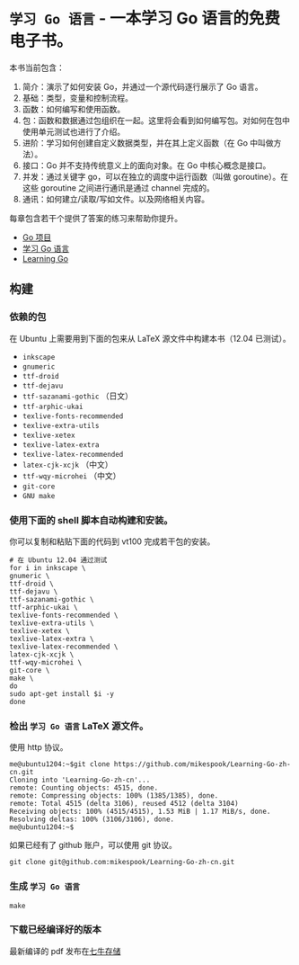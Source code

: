 # `学习 Go 语言` - 一本学习 Go 语言的免费电子书。

本书当前包含：

1. 简介：演示了如何安装 Go，并通过一个源代码逐行展示了 Go 语言。
2. 基础：类型，变量和控制流程。
3. 函数：如何编写和使用函数。
4. 包：函数和数据通过包组织在一起。这里将会看到如何编写包。对如何在包中使用单元测试也进行了介绍。
5. 进阶：学习如何创建自定义数据类型，并在其上定义函数（在 Go 中叫做方法）。
6. 接口：Go 并不支持传统意义上的面向对象。在 Go 中核心概念是接口。
7. 并发：通过关键字 go，可以在独立的调度中运行函数（叫做 goroutine）。在这些 goroutine 之间进行通讯是通过 channel 完成的。
8. 通讯：如何建立/读取/写如文件。以及网络相关内容。

每章包含若干个提供了答案的练习来帮助你提升。

* [Go 项目][1]
* [学习 Go 语言][2]
* [Learning Go][4]

## 构建

### 依赖的包 

在 Ubuntu 上需要用到下面的包来从 LaTeX 源文件中构建本书（12.04 已测试）。

* `inkscape`
* `gnumeric`
* `ttf-droid`
* `ttf-dejavu`
* `ttf-sazanami-gothic`	（日文）
* `ttf-arphic-ukai`     
* `texlive-fonts-recommended`
* `texlive-extra-utils`
* `texlive-xetex`
* `texlive-latex-extra`
* `texlive-latex-recommended`
* `latex-cjk-xcjk`     	（中文）
* `ttf-wqy-microhei`	（中文）
* `git-core`
* `GNU make`



### 使用下面的 shell 脚本自动构建和安装。

你可以复制和粘贴下面的代码到 vt100 完成若干包的安装。

```
# 在 Ubuntu 12.04 通过测试
for i in inkscape \
gnumeric \
ttf-droid \
ttf-dejavu \
ttf-sazanami-gothic \
ttf-arphic-ukai \
texlive-fonts-recommended \
texlive-extra-utils \
texlive-xetex \
texlive-latex-extra \
texlive-latex-recommended \
latex-cjk-xcjk \
ttf-wqy-microhei \
git-core \
make \
do 
sudo apt-get install $i -y
done
```

### 检出 `学习 Go 语言` LaTeX 源文件。

使用 http 协议。

```
me@ubuntu1204:~$git clone https://github.com/mikespook/Learning-Go-zh-cn.git 
Cloning into 'Learning-Go-zh-cn'...
remote: Counting objects: 4515, done.
remote: Compressing objects: 100% (1385/1385), done.
remote: Total 4515 (delta 3106), reused 4512 (delta 3104)
Receiving objects: 100% (4515/4515), 1.53 MiB | 1.17 MiB/s, done.
Resolving deltas: 100% (3106/3106), done.
me@ubuntu1204:~$
```

如果已经有了 github 账户，可以使用 git 协议。

```
git clone git@github.com:mikespook/Learning-Go-zh-cn.git
```


### 生成 `学习 Go 语言` 

```
make
```

### 下载已经编译好的版本

最新编译的 pdf 发布在[七牛存储][3]


[1]: http://golang.org  "Go 项目"
[2]: http://www.mikespook.com/learning-go/ "学习 Go 语言"
[3]: http://mikespook.qiniudn.com/%E5%AD%A6%E4%B9%A0%20Go%20%E8%AF%AD%E8%A8%80(Golang).pdf?download "七牛存储"
[4]: http://miek.nl/posts/2014/Jun/01/learning-go/ "Learning Go"
